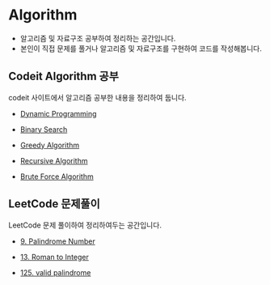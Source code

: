 # Algorithm

- 알고리즘 및 자료구조 공부하여 정리하는 공간입니다.
- 본인이 직접 문제를 풀거나 알고리즘 및 자료구조를 구현하여 코드를 작성해봅니다.

## Codeit Algorithm 공부

codeit 사이트에서 알고리즘 공부한 내용을 정리하여 둡니다.

- [Dynamic Programming](https://github.com/kdh92417/TIL/blob/master/algorithm/theory/dynamic_programming.md)

- [Binary Search](https://github.com/kdh92417/TIL/blob/master/algorithm/theory/binary_search)

- [Greedy Algorithm](https://github.com/kdh92417/TIL/blob/master/algorithm/theory/greedy_algorithm)

- [Recursive Algorithm](https://github.com/kdh92417/TIL/blob/master/algorithm/theory/recursive_algorithm.md)

- [Brute Force Algorithm](https://github.com/kdh92417/TIL/blob/master/algorithm/theory/brute_force.md)

## LeetCode 문제풀이

LeetCode 문제 풀이하여 정리하여두는 공간입니다.

- [9. Palindrome Number](https://github.com/kdh92417/TIL/blob/master/algorithm/leetcode/9_palindrome_number.md)

- [13. Roman to Integer](https://github.com/kdh92417/TIL/blob/master/algorithm/leetcode/13_Roman_to_Integer.md)

- [125. valid palindrome](https://github.com/kdh92417/TIL/blob/master/algorithm/leetcode/125_valid_palindrome.md)
